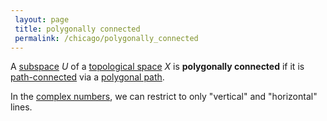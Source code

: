 ```yaml
---
 layout: page
 title: polygonally connected
 permalink: /chicago/polygonally_connected
---
```

A [subspace](https://defsmath.github.io/DefsMath/subspace_topology) $U$ of a [topological space](https://defsmath.github.io/DefsMath/topological_space) $X$ is **polygonally connected** if it is [path-connected](https://defsmath.github.io/DefsMath/path-connected) via a [polygonal path](https://defsmath.github.io/DefsMath/polygonal_path).

In the [complex numbers](https://defsmath.github.io/DefsMath/complex_numbers), we can restrict to only "vertical" and "horizontal" lines. 